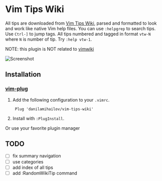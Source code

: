 # Vim Tips Wiki
All tips are downloaded from [Vim Tips Wiki](https://vim.fandom.com/wiki/Vim_Tips_Wiki), parsed and formatted to look and work like native Vim help files. You can use `:helpgrep` to search tips. Use `Ctrl-]` to jump tags. All tips numbered and tagged in format `vtw-N` where `N` is number of tip. Try `:help vtw-1`.

NOTE: this plugin is NOT related to [vimwiki](https://github.com/vimwiki/vimwiki)

![Screenshot](https://github.com/DanilaMihailov/vim-wiki-tips/blob/master/screenshots/preview.png?raw=true)

## Installation

### [vim-plug](https://github.com/junegunn/vim-plug)
1. Add the following configuration to your `.vimrc`.

        Plug 'danilamihailov/vim-tips-wiki'

2. Install with `:PlugInstall`.

Or use your favorite plugin manager

## TODO
- [ ] fix summary navigation
- [ ] use categories
- [ ] add index of all tips
- [ ] add :RandomWikiTip command
